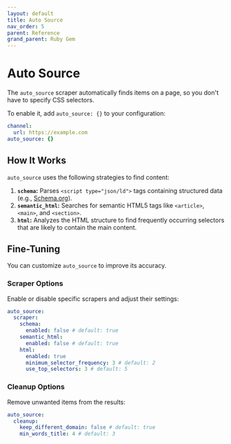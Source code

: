 ```yaml
---
layout: default
title: Auto Source
nav_order: 5
parent: Reference
grand_parent: Ruby Gem
---
```


# Auto Source

The `auto_source` scraper automatically finds items on a page, so you don't have to specify CSS selectors.

To enable it, add `auto_source: {}` to your configuration:

```yaml
channel:
  url: https://example.com
auto_source: {}
```

## How It Works

`auto_source` uses the following strategies to find content:

1.  **`schema`:** Parses `<script type="json/ld">` tags containing structured data (e.g., [Schema.org](https://schema.org/)).
2.  **`semantic_html`:** Searches for semantic HTML5 tags like `<article>`, `<main>`, and `<section>`.
3.  **`html`:** Analyzes the HTML structure to find frequently occurring selectors that are likely to contain the main content.

## Fine-Tuning

You can customize `auto_source` to improve its accuracy.

### Scraper Options

Enable or disable specific scrapers and adjust their settings:

```yaml
auto_source:
  scraper:
    schema:
      enabled: false # default: true
    semantic_html:
      enabled: false # default: true
    html:
      enabled: true
      minimum_selector_frequency: 3 # default: 2
      use_top_selectors: 3 # default: 5
```

### Cleanup Options

Remove unwanted items from the results:

```yaml
auto_source:
  cleanup:
    keep_different_domain: false # default: true
    min_words_title: 4 # default: 3
```
